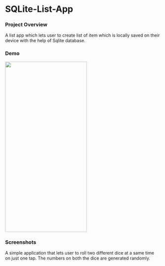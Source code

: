 # SQLite-List-App

### Project Overview

A list app which lets user to create list of item which is locally saved on their device with the help of Sqlite database.

### Demo

<img src="https://user-images.githubusercontent.com/86222915/191399487-2af09bd2-3a69-4740-8211-029371d29657.gif" height="550" width="265">

### Screenshots

A simple application that lets user to roll two different dice at a same time on just one tap. The numbers on both the dice are generated randomly.


